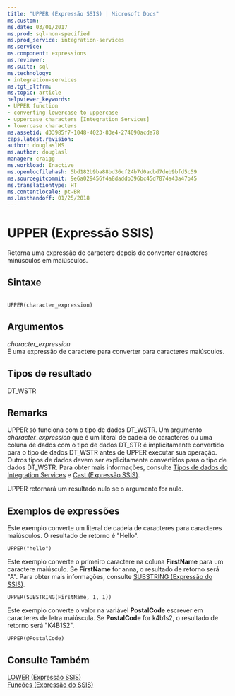 ```yaml
---
title: "UPPER (Expressão SSIS) | Microsoft Docs"
ms.custom: 
ms.date: 03/01/2017
ms.prod: sql-non-specified
ms.prod_service: integration-services
ms.service: 
ms.component: expressions
ms.reviewer: 
ms.suite: sql
ms.technology:
- integration-services
ms.tgt_pltfrm: 
ms.topic: article
helpviewer_keywords:
- UPPER function
- converting lowercase to uppercase
- uppercase characters [Integration Services]
- lowercase characters
ms.assetid: d33985f7-1048-4023-83e4-274090acda78
caps.latest.revision: 
author: douglaslMS
ms.author: douglasl
manager: craigg
ms.workload: Inactive
ms.openlocfilehash: 5bd182b9ba88bd36cf24b7d0acbd7deb9bfd5c59
ms.sourcegitcommit: 9e6a029456f4a8daddb396bc45d7874a43a47b45
ms.translationtype: HT
ms.contentlocale: pt-BR
ms.lasthandoff: 01/25/2018
---
```

# <a name="upper-ssis-expression"></a>UPPER (Expressão SSIS)
  Retorna uma expressão de caractere depois de converter caracteres minúsculos em maiúsculos.  
  
## <a name="syntax"></a>Sintaxe  
  
```  
  
UPPER(character_expression)  
```  
  
## <a name="arguments"></a>Argumentos  
 *character_expression*  
 É uma expressão de caractere para converter para caracteres maiúsculos.  
  
## <a name="result-types"></a>Tipos de resultado  
 DT_WSTR  
  
## <a name="remarks"></a>Remarks  
 UPPER só funciona com o tipo de dados DT_WSTR. Um argumento *character_expression* que é um literal de cadeia de caracteres ou uma coluna de dados com o tipo de dados DT_STR é implicitamente convertido para o tipo de dados DT_WSTR antes de UPPER executar sua operação. Outros tipos de dados devem ser explicitamente convertidos para o tipo de dados DT_WSTR. Para obter mais informações, consulte [Tipos de dados do Integration Services](../../integration-services/data-flow/integration-services-data-types.md) e [Cast &#40;Expressão SSIS&#41;](../../integration-services/expressions/cast-ssis-expression.md).  
  
 UPPER retornará um resultado nulo se o argumento for nulo.  
  
## <a name="expression-examples"></a>Exemplos de expressões  
 Este exemplo converte um literal de cadeia de caracteres para caracteres maiúsculos. O resultado de retorno é "Hello".  
  
```  
UPPER("hello")  
```  
  
 Este exemplo converte o primeiro caractere na coluna **FirstName** para um caractere maiúsculo. Se **FirstName** for anna, o resultado de retorno será "A". Para obter mais informações, consulte [SUBSTRING &#40;Expressão do SSIS&#41;](../../integration-services/expressions/substring-ssis-expression.md).  
  
```  
UPPER(SUBSTRING(FirstName, 1, 1))  
```  
  
 Este exemplo converte o valor na variável **PostalCode** escrever em caracteres de letra maiúscula. Se **PostalCode** for k4b1s2, o resultado de retorno será "K4B1S2".  
  
```  
UPPER(@PostalCode)  
```  
  
## <a name="see-also"></a>Consulte Também  
 [LOWER &#40;Expressão SSIS&#41;](../../integration-services/expressions/lower-ssis-expression.md)   
 [Funções &#40;Expressão do SSIS&#41;](../../integration-services/expressions/functions-ssis-expression.md)  
  
  
